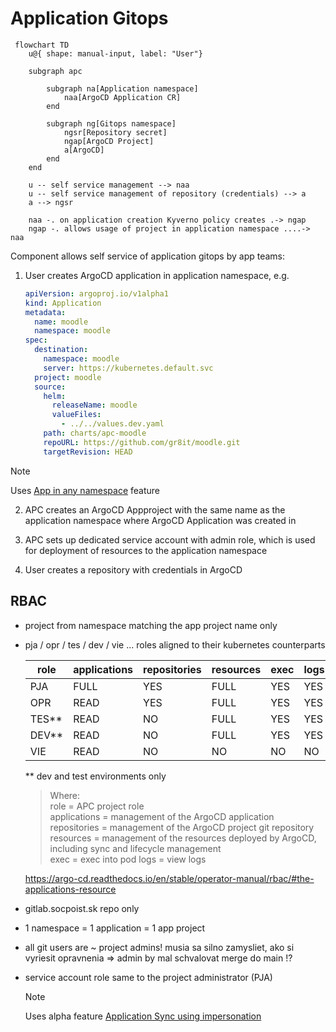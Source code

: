 # Application Gitops

```mermaid
 flowchart TD
    u@{ shape: manual-input, label: "User"}

    subgraph apc

        subgraph na[Application namespace]
            naa[ArgoCD Application CR]
        end

        subgraph ng[Gitops namespace]
            ngsr[Repository secret]
            ngap[ArgoCD Project]
            a[ArgoCD]
        end
    end

    u -- self service management --> naa
    u -- self service management of repository (credentials) --> a
    a --> ngsr

    naa -. on application creation Kyverno policy creates .-> ngap
    ngap -. allows usage of project in application namespace ....-> naa
```

Component allows self service of application gitops by app teams:

1) User creates ArgoCD application in application namespace, e.g.

   ```yaml
   apiVersion: argoproj.io/v1alpha1
   kind: Application
   metadata:
     name: moodle
     namespace: moodle
   spec:
     destination:
       namespace: moodle
       server: https://kubernetes.default.svc
     project: moodle
     source:
       helm:
         releaseName: moodle
         valueFiles:
           - ../../values.dev.yaml
       path: charts/apc-moodle
       repoURL: https://github.com/gr8it/moodle.git
       targetRevision: HEAD
   ```

> [!NOTE]  
> Uses [App in any namespace](https://argo-cd.readthedocs.io/en/stable/operator-manual/app-any-namespace/) feature

2) APC creates an ArgoCD Appproject with the same name as the application namespace where ArgoCD Application was created in

3) APC sets up dedicated service account with admin role, which is used for deployment of resources to the application namespace

4) User creates a repository with credentials in ArgoCD

## RBAC

- project from namespace matching the app project name only
- pja / opr / tes / dev / vie ... roles aligned to their kubernetes counterparts
  
  |role|applications|repositories|resources|exec|logs|
  |---|---|---|---|---|---|
  |PJA|FULL|YES|FULL|YES|YES|
  |OPR|READ|YES|FULL|YES|YES|
  |TES**|READ|NO|FULL|YES|YES|
  |DEV**|READ|NO|FULL|YES|YES|
  |VIE|READ|NO|NO|NO|NO|

  ** dev and test environments only

  > Where:  
  > role = APC project role  
  > applications = management of the ArgoCD application  
  > repositories = management of the ArgoCD project git repository  
  > resources = management of the resources deployed by ArgoCD, including sync and lifecycle management  
  > exec = exec into pod
  > logs = view logs

  <https://argo-cd.readthedocs.io/en/stable/operator-manual/rbac/#the-applications-resource>

- gitlab.socpoist.sk repo only
- 1 namespace = 1 application = 1 app project

- all git users are ~ project admins! musia sa silno zamysliet, ako si vyriesit opravnenia => admin by mal schvalovat merge do main !?

- service account role same to the project administrator (PJA)

  > [!NOTE]  
  > Uses alpha feature [Application Sync using impersonation](https://argo-cd.readthedocs.io/en/stable/operator-manual/app-sync-using-impersonation/)
